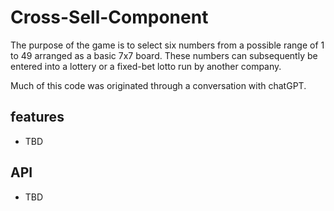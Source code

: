 # Cross-Sell-Component

The purpose of the game is to select six numbers from a possible range of 1 to 49 arranged
as a basic 7x7 board. These numbers can subsequently be entered into a lottery or a fixed-bet
lotto run by another company.

Much of this code was originated through a conversation with chatGPT.

## features

- TBD

## API

- TBD

